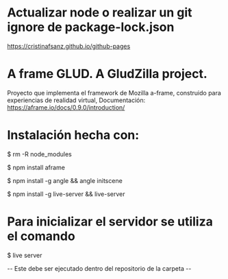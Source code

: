 # Actualizar node o realizar un git ignore de package-lock.json
https://cristinafsanz.github.io/github-pages
# A frame GLUD. A GludZilla project.

Proyecto que implementa el framework de Mozilla a-frame, construido para experiencias de realidad virtual, 
Documentación: https://aframe.io/docs/0.9.0/introduction/


# Instalación hecha con:

$ rm -R node_modules

$ npm install aframe

$ npm install -g angle && angle initscene

$ npm install -g live-server && live-server


# Para inicializar el servidor se utiliza el comando

$ live server 

-- Este debe ser ejecutado dentro del repositorio de la carpeta --
